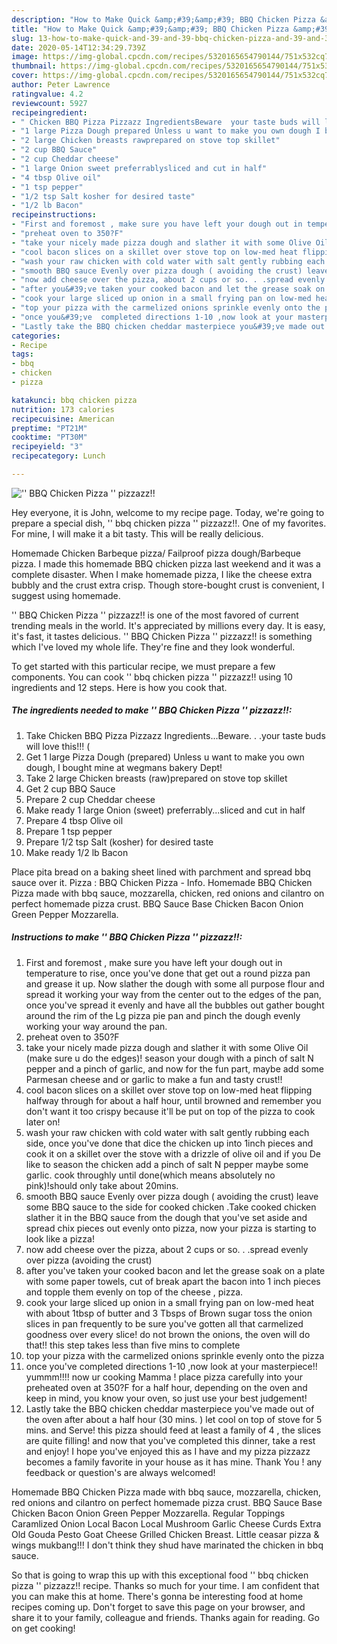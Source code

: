 ```yaml
---
description: "How to Make Quick &amp;#39;&amp;#39; BBQ Chicken Pizza &amp;#39;&amp;#39; pizzazz!!"
title: "How to Make Quick &amp;#39;&amp;#39; BBQ Chicken Pizza &amp;#39;&amp;#39; pizzazz!!"
slug: 13-how-to-make-quick-and-39-and-39-bbq-chicken-pizza-and-39-and-39-pizzazz
date: 2020-05-14T12:34:29.739Z
image: https://img-global.cpcdn.com/recipes/5320165654790144/751x532cq70/bbq-chicken-pizza-pizzazz-recipe-main-photo.jpg
thumbnail: https://img-global.cpcdn.com/recipes/5320165654790144/751x532cq70/bbq-chicken-pizza-pizzazz-recipe-main-photo.jpg
cover: https://img-global.cpcdn.com/recipes/5320165654790144/751x532cq70/bbq-chicken-pizza-pizzazz-recipe-main-photo.jpg
author: Peter Lawrence
ratingvalue: 4.2
reviewcount: 5927
recipeingredient:
- " Chicken BBQ Pizza Pizzazz IngredientsBeware  your taste buds will love this "
- "1 large Pizza Dough prepared Unless u want to make you own dough I bought mine at wegmans bakery Dept"
- "2 large Chicken breasts rawprepared on stove top skillet"
- "2 cup BBQ Sauce"
- "2 cup Cheddar cheese"
- "1 large Onion sweet preferrablysliced and cut in half"
- "4 tbsp Olive oil"
- "1 tsp pepper"
- "1/2 tsp Salt kosher for desired taste"
- "1/2 lb Bacon"
recipeinstructions:
- "First and foremost , make sure you have left your dough out in temperature to rise, once you&#39;ve done that get out a round pizza pan and grease it up. Now slather the dough with some all purpose flour and spread it working your way from the center out to the edges of the pan, once you&#39;ve spread it evenly and have all the bubbles out gather bought around the rim of the Lg pizza pie pan and pinch the dough evenly working your way around the pan."
- "preheat oven to 350?F"
- "take your nicely made pizza dough and slather it with some Olive Oil (make sure u do the edges)! season your dough with a pinch of salt N pepper and a pinch of garlic, and now for the fun part,  maybe add some Parmesan cheese and or garlic to make a fun and tasty crust!!"
- "cool bacon slices on a skillet over stove top on low-med heat flipping halfway through for about a half hour, until browned and remember you don&#39;t want it too crispy because it&#39;ll be put on top of the pizza to cook later on!"
- "wash your raw chicken with cold water with salt gently rubbing each side, once you&#39;ve done that dice the chicken up into 1inch pieces and cook it on a skillet over the stove with a drizzle of olive oil and if you De like to season the chicken add a pinch of salt N pepper maybe some garlic. cook throughly until done(which means absolutely no pink)!should only take about 20mins."
- "smooth BBQ sauce Evenly over pizza dough ( avoiding the crust) leave some BBQ sauce to the side for cooked chicken .Take cooked chicken slather it in the BBQ sauce from the dough that you&#39;ve set aside and spread chix pieces out evenly onto pizza, now your pizza is starting to look like a pizza!"
- "now add cheese over the pizza, about 2 cups or so. . .spread evenly over pizza (avoiding the crust)"
- "after you&#39;ve taken your cooked bacon and let the grease soak on a plate with some paper towels, cut of break apart the bacon into 1 inch pieces and topple them evenly on top of the cheese , pizza."
- "cook your large sliced up onion in a small frying pan on low-med heat with about 1tbsp of butter and 3 Tbsps of Brown sugar toss the onion slices in pan frequently to be sure you&#39;ve gotten all that carmelized goodness over every slice!  do not brown the onions, the oven will do that!! this step takes less than five mins to complete"
- "top your pizza with the carmelized onions sprinkle evenly onto the pizza"
- "once you&#39;ve  completed directions 1-10 ,now look at your masterpiece!!  yummm!!!!  now ur cooking Mamma !  place pizza carefully into your preheated oven at 350?F for a half hour, depending on the oven and keep in mind,  you know your oven, so just use your best judgement!"
- "Lastly take the BBQ chicken cheddar masterpiece you&#39;ve made out of the oven after about a half hour (30 mins. ) let cool on top of stove for 5 mins. and Serve! this pizza should feed at least a family of 4 , the slices are quite filling! and now that you&#39;ve completed this dinner, take a rest and enjoy! I hope you&#39;ve enjoyed this as I have and my pizza pizzazz becomes a family favorite in your house as it has mine.  Thank You ! any feedback or question&#39;s are always welcomed!"
categories:
- Recipe
tags:
- bbq
- chicken
- pizza

katakunci: bbq chicken pizza 
nutrition: 173 calories
recipecuisine: American
preptime: "PT21M"
cooktime: "PT30M"
recipeyield: "3"
recipecategory: Lunch

---
```



![&#39;&#39; BBQ Chicken Pizza &#39;&#39; pizzazz!!](https://img-global.cpcdn.com/recipes/5320165654790144/751x532cq70/bbq-chicken-pizza-pizzazz-recipe-main-photo.jpg)

Hey everyone, it is John, welcome to my recipe page. Today, we're going to prepare a special dish, &#39;&#39; bbq chicken pizza &#39;&#39; pizzazz!!. One of my favorites. For mine, I will make it a bit tasty. This will be really delicious.

Homemade Chicken Barbeque pizza/ Failproof pizza dough/Barbeque pizza. I made this homemade BBQ chicken pizza last weekend and it was a complete disaster. When I make homemade pizza, I like the cheese extra bubbly and the crust extra crisp. Though store-bought crust is convenient, I suggest using homemade.

&#39;&#39; BBQ Chicken Pizza &#39;&#39; pizzazz!! is one of the most favored of current trending meals in the world. It's appreciated by millions every day. It is easy, it's fast, it tastes delicious. &#39;&#39; BBQ Chicken Pizza &#39;&#39; pizzazz!! is something which I've loved my whole life. They're fine and they look wonderful.


To get started with this particular recipe, we must prepare a few components. You can cook &#39;&#39; bbq chicken pizza &#39;&#39; pizzazz!! using 10 ingredients and 12 steps. Here is how you cook that.

<!--inarticleads1-->

##### The ingredients needed to make &#39;&#39; BBQ Chicken Pizza &#39;&#39; pizzazz!!:

1. Take  Chicken BBQ Pizza Pizzazz Ingredients...Beware. . .your taste buds will love this!!! (
1. Get 1 large Pizza Dough (prepared) Unless u want to make you own dough, I bought mine at wegmans bakery Dept!
1. Take 2 large Chicken breasts (raw)prepared on stove top skillet
1. Get 2 cup BBQ Sauce
1. Prepare 2 cup Cheddar cheese
1. Make ready 1 large Onion (sweet) preferrably...sliced and cut in half
1. Prepare 4 tbsp Olive oil
1. Prepare 1 tsp pepper
1. Prepare 1/2 tsp Salt (kosher) for desired taste
1. Make ready 1/2 lb Bacon


Place pita bread on a baking sheet lined with parchment and spread bbq sauce over it. Pizza : BBQ Chicken Pizza - Info. Homemade BBQ Chicken Pizza made with bbq sauce, mozzarella, chicken, red onions and cilantro on perfect homemade pizza crust. BBQ Sauce Base Chicken Bacon Onion Green Pepper Mozzarella. 

<!--inarticleads2-->

##### Instructions to make &#39;&#39; BBQ Chicken Pizza &#39;&#39; pizzazz!!:

1. First and foremost , make sure you have left your dough out in temperature to rise, once you&#39;ve done that get out a round pizza pan and grease it up. Now slather the dough with some all purpose flour and spread it working your way from the center out to the edges of the pan, once you&#39;ve spread it evenly and have all the bubbles out gather bought around the rim of the Lg pizza pie pan and pinch the dough evenly working your way around the pan.
1. preheat oven to 350?F
1. take your nicely made pizza dough and slather it with some Olive Oil (make sure u do the edges)! season your dough with a pinch of salt N pepper and a pinch of garlic, and now for the fun part,  maybe add some Parmesan cheese and or garlic to make a fun and tasty crust!!
1. cool bacon slices on a skillet over stove top on low-med heat flipping halfway through for about a half hour, until browned and remember you don&#39;t want it too crispy because it&#39;ll be put on top of the pizza to cook later on!
1. wash your raw chicken with cold water with salt gently rubbing each side, once you&#39;ve done that dice the chicken up into 1inch pieces and cook it on a skillet over the stove with a drizzle of olive oil and if you De like to season the chicken add a pinch of salt N pepper maybe some garlic. cook throughly until done(which means absolutely no pink)!should only take about 20mins.
1. smooth BBQ sauce Evenly over pizza dough ( avoiding the crust) leave some BBQ sauce to the side for cooked chicken .Take cooked chicken slather it in the BBQ sauce from the dough that you&#39;ve set aside and spread chix pieces out evenly onto pizza, now your pizza is starting to look like a pizza!
1. now add cheese over the pizza, about 2 cups or so. . .spread evenly over pizza (avoiding the crust)
1. after you&#39;ve taken your cooked bacon and let the grease soak on a plate with some paper towels, cut of break apart the bacon into 1 inch pieces and topple them evenly on top of the cheese , pizza.
1. cook your large sliced up onion in a small frying pan on low-med heat with about 1tbsp of butter and 3 Tbsps of Brown sugar toss the onion slices in pan frequently to be sure you&#39;ve gotten all that carmelized goodness over every slice!  do not brown the onions, the oven will do that!! this step takes less than five mins to complete
1. top your pizza with the carmelized onions sprinkle evenly onto the pizza
1. once you&#39;ve  completed directions 1-10 ,now look at your masterpiece!!  yummm!!!!  now ur cooking Mamma !  place pizza carefully into your preheated oven at 350?F for a half hour, depending on the oven and keep in mind,  you know your oven, so just use your best judgement!
1. Lastly take the BBQ chicken cheddar masterpiece you&#39;ve made out of the oven after about a half hour (30 mins. ) let cool on top of stove for 5 mins. and Serve! this pizza should feed at least a family of 4 , the slices are quite filling! and now that you&#39;ve completed this dinner, take a rest and enjoy! I hope you&#39;ve enjoyed this as I have and my pizza pizzazz becomes a family favorite in your house as it has mine.  Thank You ! any feedback or question&#39;s are always welcomed!


Homemade BBQ Chicken Pizza made with bbq sauce, mozzarella, chicken, red onions and cilantro on perfect homemade pizza crust. BBQ Sauce Base Chicken Bacon Onion Green Pepper Mozzarella. Regular Toppings Caramlized Onion Local Bacon Local Mushroom Garlic Cheese Curds Extra Old Gouda Pesto Goat Cheese Grilled Chicken Breast. Little ceasar pizza &amp; wings mukbang!!! I don&#39;t think they shud have marinated the chicken in bbq sauce. 

So that is going to wrap this up with this exceptional food &#39;&#39; bbq chicken pizza &#39;&#39; pizzazz!! recipe. Thanks so much for your time. I am confident that you can make this at home. There's gonna be interesting food at home recipes coming up. Don't forget to save this page on your browser, and share it to your family, colleague and friends. Thanks again for reading. Go on get cooking!
